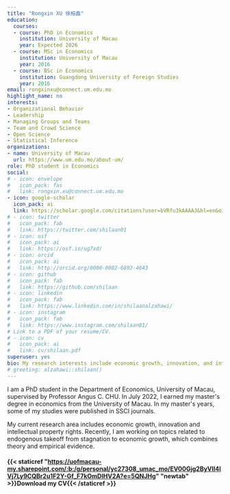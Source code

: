 ```yaml
---
title: "Rongxin XU 徐榕鑫"
education:
  courses:
  - course: PhD in Economics
    institution: University of Macau
    year: Expected 2026
  - course: MSc in Economics
    institution: University of Macau
    year: 2016
  - course: BSc in Economics
    institution: Guangdong University of Foreign Studies
    year: 2016
email: rongxinxu@connect.um.edu.mo
highlight_name: no
interests:
- Organizational Behavior 
- Leadership
- Managing Groups and Teams
- Team and Crowd Science 
- Open Science
- Statistical Inference
organizations:
- name: University of Macau
  url: https://www.um.edu.mo/about-um/
role: PhD student in Economics
social:
# - icon: envelope
#   icon_pack: fas
#   link: rongxin.xu@connect.um.edu.mo
- icon: google-scholar
  icon_pack: ai
  link: https://scholar.google.com/citations?user=bVRfu3kAAAAJ&hl=en&oi=ao
# - icon: twitter
#   icon_pack: fab
#   link: https://twitter.com/shilaan01
# - icon: osf
#   icon_pack: ai
#   link: https://osf.io/ug7xd/
# - icon: orcid
#   icon_pack: ai
#   link: http://orcid.org/0000-0002-6892-4643
# - icon: github
#   icon_pack: fab
#   link: https://github.com/shilaan
# - icon: linkedin
#   icon_pack: fab
#   link: https://www.linkedin.com/in/shilaanalzahawi/
# - icon: instagram
#   icon_pack: fab
#   link: https://www.instagram.com/shilaan01/
# Link to a PDF of your resume/CV.
# - icon: cv
#   icon_pack: ai
#   link: cv/shilaan.pdf
superuser: yes
bio: My research interests include economic growth, innovation, and intellectual property rights
# greeting: alzahawi::shilaan()
---
```


I am a PhD student in the Department of Economics, University of Macau, supervised by Professor Angus C. CHU. In July 2022, I earned my master's degree in economics from the University of Macau. In my master's years, some of my studies were published in SSCI journals.

My current research area includes economic growth, innovation and intellectual property rights. Recently, I am working on topics related to endogenous takeoff from stagnation to economic growth, which combines theory and empirical evidence.


#### <i class="fa fa-download" aria-hidden="true" style="color:#035AA6"></i> {{< staticref "https://uofmacau-my.sharepoint.com/:b:/g/personal/yc27308_umac_mo/EV00Gjg2ByVIl4IVj7Ly9CQBr2u1F2Y-Gf_F7kOmDlHV2A?e=5QNJHg" "newtab" >}}Download my CV{{< /staticref >}}
# </center> 
